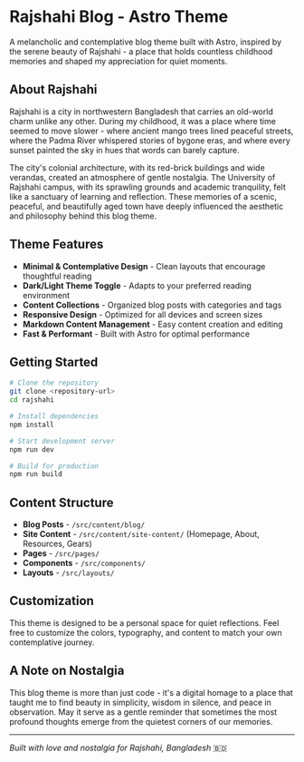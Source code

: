 # Rajshahi Blog - Astro Theme

A melancholic and contemplative blog theme built with Astro, inspired by the serene beauty of Rajshahi - a place that holds countless childhood memories and shaped my appreciation for quiet moments.

## About Rajshahi

Rajshahi is a city in northwestern Bangladesh that carries an old-world charm unlike any other. During my childhood, it was a place where time seemed to move slower - where ancient mango trees lined peaceful streets, where the Padma River whispered stories of bygone eras, and where every sunset painted the sky in hues that words can barely capture.

The city's colonial architecture, with its red-brick buildings and wide verandas, created an atmosphere of gentle nostalgia. The University of Rajshahi campus, with its sprawling grounds and academic tranquility, felt like a sanctuary of learning and reflection. These memories of a scenic, peaceful, and beautifully aged town have deeply influenced the aesthetic and philosophy behind this blog theme.

## Theme Features

- **Minimal & Contemplative Design** - Clean layouts that encourage thoughtful reading
- **Dark/Light Theme Toggle** - Adapts to your preferred reading environment
- **Content Collections** - Organized blog posts with categories and tags
- **Responsive Design** - Optimized for all devices and screen sizes
- **Markdown Content Management** - Easy content creation and editing
- **Fast & Performant** - Built with Astro for optimal performance

## Getting Started

```bash
# Clone the repository
git clone <repository-url>
cd rajshahi

# Install dependencies
npm install

# Start development server
npm run dev

# Build for production
npm run build
```

## Content Structure

- **Blog Posts** - `/src/content/blog/`
- **Site Content** - `/src/content/site-content/` (Homepage, About, Resources, Gears)
- **Pages** - `/src/pages/`
- **Components** - `/src/components/`
- **Layouts** - `/src/layouts/`

## Customization

This theme is designed to be a personal space for quiet reflections. Feel free to customize the colors, typography, and content to match your own contemplative journey.

## A Note on Nostalgia

This blog theme is more than just code - it's a digital homage to a place that taught me to find beauty in simplicity, wisdom in silence, and peace in observation. May it serve as a gentle reminder that sometimes the most profound thoughts emerge from the quietest corners of our memories.

---

_Built with love and nostalgia for Rajshahi, Bangladesh_ 🇧🇩
